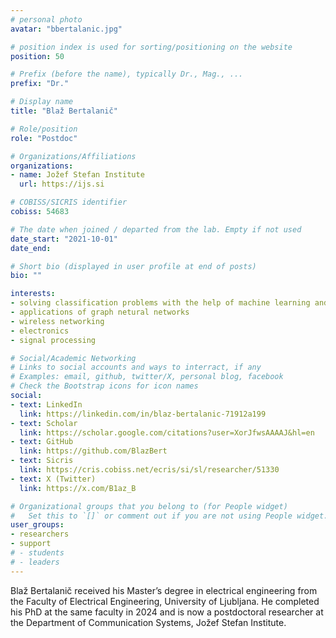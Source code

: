 ```yaml
---
# personal photo
avatar: "bbertalanic.jpg"

# position index is used for sorting/positioning on the website
position: 50

# Prefix (before the name), typically Dr., Mag., ...
prefix: "Dr."

# Display name
title: "Blaž Bertalanič"

# Role/position
role: "Postdoc"

# Organizations/Affiliations
organizations:
- name: Jožef Stefan Institute
  url: https://ijs.si

# COBISS/SICRIS identifier
cobiss: 54683

# The date when joined / departed from the lab. Empty if not used
date_start: "2021-10-01"
date_end:

# Short bio (displayed in user profile at end of posts)
bio: ""

interests:
- solving classification problems with the help of machine learning and AI
- applications of graph netural networks
- wireless networking
- electronics
- signal processing

# Social/Academic Networking
# Links to social accounts and ways to interract, if any
# Examples: email, github, twitter/X, personal blog, facebook
# Check the Bootstrap icons for icon names
social:
- text: LinkedIn
  link: https://linkedin.com/in/blaz-bertalanic-71912a199
- text: Scholar
  link: https://scholar.google.com/citations?user=XorJfwsAAAAJ&hl=en
- text: GitHub
  link: https://github.com/BlazBert
- text: Sicris
  link: https://cris.cobiss.net/ecris/si/sl/researcher/51330
- text: X (Twitter)
  link: https://x.com/B1az_B

# Organizational groups that you belong to (for People widget)
#   Set this to `[]` or comment out if you are not using People widget.
user_groups:
- researchers
- support
# - students
# - leaders
---
```


Blaž Bertalanič received his Master’s degree in electrical engineering from the Faculty of Electrical Engineering, University of Ljubljana. He completed his PhD at the same faculty in 2024 and is now a postdoctoral researcher at the Department of Communication Systems, Jožef Stefan Institute.
